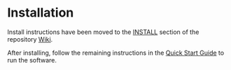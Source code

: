 # Installation

Install instructions have been moved to the [INSTALL](https://github.com/Aloe-Network/aloe-blockchain/wiki/INSTALL) section of the repository [Wiki](https://github.com/Aloe-Network/aloe-blockchain/wiki).

After installing, follow the remaining instructions in the
[Quick Start Guide](https://github.com/Aloe-Network/aloe-blockchain/wiki/Quick-Start-Guide)
to run the software.
